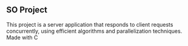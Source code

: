 ## SO Project

This project is a server application that responds to client requests concurrently, using efficient algorithms and parallelization techniques.
Made with C
